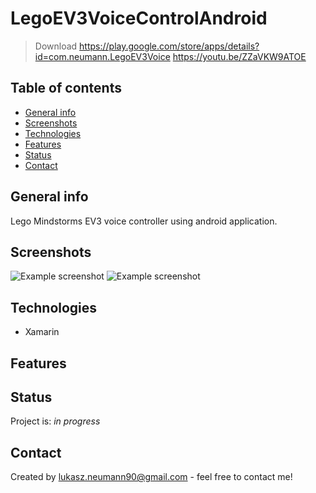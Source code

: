 # LegoEV3VoiceControlAndroid
> Download https://play.google.com/store/apps/details?id=com.neumann.LegoEV3Voice 
> https://youtu.be/ZZaVKW9ATOE

## Table of contents
* [General info](#general-info)
* [Screenshots](#screenshots)
* [Technologies](#technologies)
* [Features](#features)
* [Status](#status)
* [Contact](#contact)

## General info
Lego Mindstorms EV3 voice controller using android application.

## Screenshots
![Example screenshot](./img/Screenshot1.png)
![Example screenshot](./img/Screenshot2.png)

## Technologies
- Xamarin


## Features


## Status
Project is: _in progress_


## Contact
Created by lukasz.neumann90@gmail.com - feel free to contact me!
